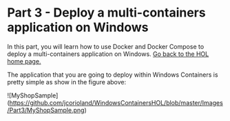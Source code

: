 # Part 3 - Deploy a multi-containers application on Windows

In this part, you will learn how to use Docker and Docker Compose to deploy a multi-containers application on Windows.
[Go back to the HOL home page.](https://github.com/jcorioland/WindowsContainersHOL)

The application that you are going to deploy within Windows Containers is pretty simple as show in the figure above:

![MyShopSample]
(https://github.com/jcorioland/WindowsContainersHOL/blob/master/Images/Part3/MyShopSample.png)